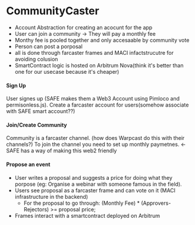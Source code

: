 # CommunityCaster
- Account Abstraction for creating an acocunt for the app
- User can join a community -> They will pay a monthly fee
- Monthy fee is pooled together and only accesaable by community vote
- Person can post a porposal
- all is done through farcaster frames and MACI infactstrucutre for avoiding colusion
- SmartContract logic is hosted on Arbitrum Nova(think it's better than one for our usecase because it's cheaper)

#### Sign Up
User signes up (SAFE makes them a Web3 Account using Pimloco and permisonless.js).
Create a farcaster account for users(somehow associate with SAFE smart account??)

#### Join/Create Community
Community is a farcaster channel. (how does Warpcast do this with their channels?)
To join the channel you need to set up monthly paymetnes. <- SAFE has a way of making this web2 friendly

#### Propose an event
- User writes a proposal and suggests a price for doing what they porpose (eg: Organise a webinar with someone famous in the field).
- Users see proposal as a farcaster frame and can vote on it (MACI infrastructure in the backend) 
    - For the proposal to go through: 
        (Monthly Fee) * (Approvers-Rejectors) >= proposal price;
- Frames interact with a smartcontract deployed on Arbitrum 



